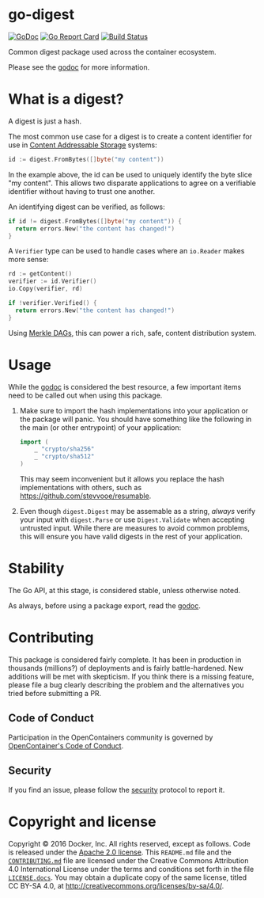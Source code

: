 # go-digest

[![GoDoc](https://godoc.org/github.com/opencontainers/go-digest?status.svg)](https://godoc.org/github.com/opencontainers/go-digest) [![Go Report Card](https://goreportcard.com/badge/github.com/opencontainers/go-digest)](https://goreportcard.com/report/github.com/opencontainers/go-digest) [![Build Status](https://travis-ci.org/opencontainers/go-digest.svg?branch=master)](https://travis-ci.org/opencontainers/go-digest)

Common digest package used across the container ecosystem.

Please see the [godoc](https://godoc.org/github.com/opencontainers/go-digest) for more information.

# What is a digest?

A digest is just a hash.

The most common use case for a digest is to create a content
identifier for use in [Content Addressable Storage](https://en.wikipedia.org/wiki/Content-addressable_storage)
systems:

```go
id := digest.FromBytes([]byte("my content"))
```

In the example above, the id can be used to uniquely identify 
the byte slice "my content". This allows two disparate applications
to agree on a verifiable identifier without having to trust one
another.

An identifying digest can be verified, as follows:

```go
if id != digest.FromBytes([]byte("my content")) {
  return errors.New("the content has changed!")
}
```

A `Verifier` type can be used to handle cases where an `io.Reader`
makes more sense:

```go
rd := getContent()
verifier := id.Verifier()
io.Copy(verifier, rd)

if !verifier.Verified() {
  return errors.New("the content has changed!")
}
```

Using [Merkle DAGs](https://en.wikipedia.org/wiki/Merkle_tree), this
can power a rich, safe, content distribution system.

# Usage

While the [godoc](https://godoc.org/github.com/opencontainers/go-digest) is
considered the best resource, a few important items need to be called 
out when using this package.

1. Make sure to import the hash implementations into your application
    or the package will panic. You should have something like the 
    following in the main (or other entrypoint) of your application:
   
    ```go
    import (
        _ "crypto/sha256"
   	    _ "crypto/sha512"
    )
    ```
    This may seem inconvenient but it allows you replace the hash 
    implementations with others, such as https://github.com/stevvooe/resumable.
 
2. Even though `digest.Digest` may be assemable as a string, _always_ 
    verify your input with `digest.Parse` or use `Digest.Validate`
    when accepting untrusted input. While there are measures to 
    avoid common problems, this will ensure you have valid digests
    in the rest of your application.

# Stability

The Go API, at this stage, is considered stable, unless otherwise noted.

As always, before using a package export, read the [godoc](https://godoc.org/github.com/opencontainers/go-digest).

# Contributing

This package is considered fairly complete. It has been in production
in thousands (millions?) of deployments and is fairly battle-hardened.
New additions will be met with skepticism. If you think there is a 
missing feature, please file a bug clearly describing the problem and 
the alternatives you tried before submitting a PR.

## Code of Conduct

Participation in the OpenContainers community is governed by [OpenContainer's Code of Conduct][code-of-conduct].

## Security

If you find an issue, please follow the [security][security] protocol to report it.

# Copyright and license

Copyright © 2016 Docker, Inc. All rights reserved, except as follows. Code is released under the [Apache 2.0 license](LICENSE). This `README.md` file and the [`CONTRIBUTING.md`](CONTRIBUTING.md) file are licensed under the Creative Commons Attribution 4.0 International License under the terms and conditions set forth in the file [`LICENSE.docs`](LICENSE.docs). You may obtain a duplicate copy of the same license, titled CC BY-SA 4.0, at http://creativecommons.org/licenses/by-sa/4.0/.

[security]: https://github.com/opencontainers/org/blob/master/security
[code-of-conduct]: https://github.com/opencontainers/org/blob/master/CODE_OF_CONDUCT.md
